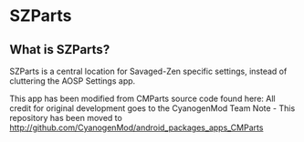SZParts
=======

What is SZParts?
----------------
SZParts is a central location for Savaged-Zen specific settings, instead of cluttering the AOSP Settings app.


This app has been modified from CMParts source code found here:  All credit for original development goes to the CyanogenMod Team
Note - This repository has been moved to http://github.com/CyanogenMod/android_packages_apps_CMParts

